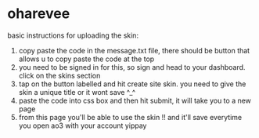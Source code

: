 # oharevee
basic instructions for uploading the skin:
1. copy paste the code in the message.txt file, there should be button that allows u to copy paste the code at the top
2. you need to be signed in for this, so sign and head to your dashboard. click on the skins section
3. tap on the button labelled and hit create site skin. you need to give the skin a unique title or it wont save ^_^
4. paste the code into css box and then hit submit, it will take you to a new page
5. from this page you'll be able to use the skin !! and it'll save everytime you open ao3 with your account yippay
